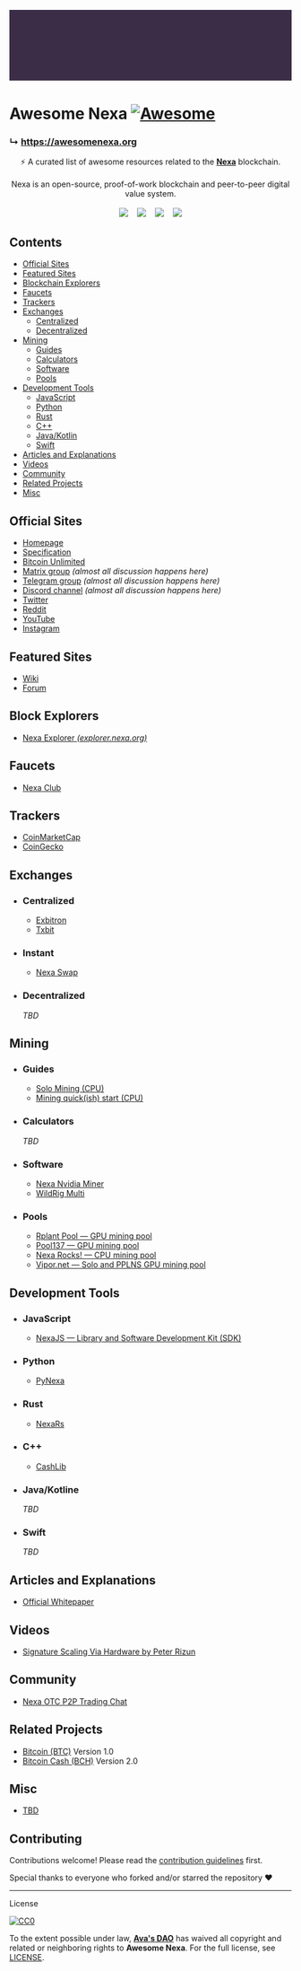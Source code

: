 ![Nexa Banner](assets/ani-banner.gif)

# Awesome Nexa [![Awesome](https://awesome.re/badge.svg)](https://awesome.re)

### ↳ https://awesomenexa.org

<div align="center">
⚡ A curated list of awesome resources related to the <a href='https://nexa.org/'><strong>Nexa</strong></a> blockchain.
<br />
<br />
Nexa is an open-source, proof-of-work blockchain and peer-to-peer digital value system.
<br />
<br />
<a href="https://matrix.to/#/#nexacoin:matrix.org">
<img src="https://img.shields.io/badge/matrix-%23nexacoin%3Amatrix.org-blue.svg" /></a>
&nbsp;&nbsp;
<a href="https://gitlab.com/nexa/nexa/-/commits/dev">
<img src="https://badgen.net/gitlab/last-commit/nexa/nexa/" /></a>
&nbsp;&nbsp;
<a href="https://gitlab.com/nexa/nexa/-/issues">
<img src="https://badgen.net/gitlab/open-issues/nexa/nexa" /></a>
&nbsp;&nbsp;
<a href="https://gitlab.com/nexa/nexa">
<img src="https://img.shields.io/badge/License-CC--0-blue.svg" /></a>
</div>


## Contents

- [Official Sites](#official-sites)
- [Featured Sites](#featured-sites)
- [Blockchain Explorers](#blockchain-explorers)
- [Faucets](#faucets)
- [Trackers](#trackers)
- [Exchanges](#exchanges)
  - [Centralized](#centralized)
  - [Decentralized](#decentralized)
- [Mining](#mining)
  - [Guides](#guides)
  - [Calculators](#calculators)
  - [Software](#software)
  - [Pools](#pools)
- [Development Tools](#development-tools)
  - [JavaScript](#javascript)
  - [Python](#python)
  - [Rust](#rust)
  - [C++](#c++)
  - [Java/Kotlin](#java-kotlin)
  - [Swift](#swift)
- [Articles and Explanations](#articles-and-explanations)
- [Videos](#videos)
- [Community](#community)
- [Related Projects](#related-projects)
- [Misc](#misc)


## Official Sites

- [Homepage](https://nexa.org/)
- [Specification](https://spec.nexa.org/)
- [Bitcoin Unlimited](https://www.bitcoinunlimited.info/)
- [Matrix group](https://matrix.to/#/#nexacoin:matrix.org) _(almost all discussion happens here)_
- [Telegram group](https://t.me/nexacoin) _(almost all discussion happens here)_
- [Discord channel](https://discord.gg/2yQNsZV6EJ) _(almost all discussion happens here)_
- [Twitter](https://twitter.com/nexamoney)
- [Reddit](https://www.reddit.com/r/Nexa/)
- [YouTube](https://www.youtube.com/channel/UCH03nTnxs3TLmbSHtm54B1g)
- [Instagram](https://www.instagram.com/nexacoin/)


## Featured Sites

- [Wiki](https://nexa.wiki/)
- [Forum]()


## Block Explorers

- [Nexa Explorer _(explorer.nexa.org)_](https://explorer.nexa.org/)


## Faucets

- [Nexa Club](https://faucet.nexaclub.org/)


## Trackers

- [CoinMarketCap]()
- [CoinGecko]()


## Exchanges

- ### Centralized
    - [Exbitron](https://www.exbitron.com/trading/nexausdt)
    - [Txbit](https://txbit.io/Trade/NEXA/USDT)

- ### Instant
    - [Nexa Swap](https://nexaswap.com)

- ### Decentralized
    _TBD_


## Mining

- ### Guides
    - [Solo Mining (CPU)](https://nexa.rocks/solo/)
    - [Mining quick(ish) start (CPU)](https://www.reddit.com/r/Nexa/comments/vhgubw/mining_quickish_start/)

- ### Calculators
    _TBD_

- ### Software
    - [Nexa Nvidia Miner](https://gitlab.com/proteanx/nexa-nvidia-miner)
    - [WildRig Multi](https://github.com/andru-kun/wildrig-multi)

- ### Pools
    - [Rplant Pool — GPU mining pool](https://pool.rplant.xyz/)
    - [Pool137 — GPU mining pool](https://nexapool.crypto137.com/)
    - [Nexa Rocks! — CPU mining pool](https://nexa.rocks/pool/)
    - [Vipor.net — Solo and PPLNS GPU mining pool](https://vipor.net/)


## Development Tools

- ### JavaScript
    - [NexaJS — Library and Software Development Kit (SDK)](https://nexajs.org/)

- ### Python
    - [PyNexa](https://pynexa.org/)

- ### Rust
    - [NexaRs](https://nexa.rs/)

- ### C++
    - [CashLib](https://gitlab.com/nexa/nexa/-/tree/dev/src/cashlib)

- ### Java/Kotline
    _TBD_

- ### Swift
    _TBD_


## Articles and Explanations

- [Official Whitepaper]()


## Videos

- [Signature Scaling Via Hardware by Peter Rizun](https://www.youtube.com/watch?v=pDRCWcw5sAU)


## Community

- [Nexa OTC P2P Trading Chat](https://t.me/nexaP2Ptrading)


## Related Projects

- [Bitcoin (BTC)](https://bitcoin.org) Version 1.0
- [Bitcoin Cash (BCH)](https://bitcoincash.org) Version 2.0


## Misc

- [TBD]()


## Contributing

Contributions welcome! Please read the [contribution guidelines](CONTRIBUTING.md) first.

Special thanks to everyone who forked and/or starred the repository ❤️

---

License

[![CC0](http://mirrors.creativecommons.org/presskit/buttons/88x31/svg/cc-zero.svg)](http://creativecommons.org/publicdomain/zero/1.0)

To the extent possible under law, [__Ava's DAO__](https://github.com/avasdao/) has waived all copyright and related or neighboring rights to __Awesome Nexa__. For the full license, see [LICENSE](LICENSE.md).
